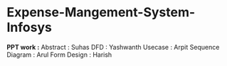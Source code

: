# Expense-Mangement-System-Infosys

**PPT work :**
Abstract : Suhas
DFD : Yashwanth
Usecase : Arpit
Sequence Diagram : Arul
Form Design : Harish
